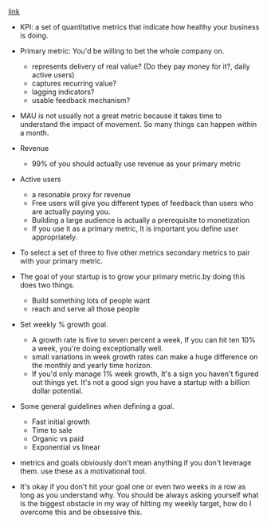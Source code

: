 [link](https://www.youtube.com/watch?v=lL6GdUHIBsM)


- KPI: a set of quantitative metrics that indicate how healthy your business is doing.

- Primary metric: You'd be willing to bet the whole company on.
  - represents delivery of real value? (Do they pay money for it?, daily active users)
  - captures recurring value?
  - lagging indicators?
  - usable feedback mechanism?
  
- MAU is not usually not a great metric because it takes time to understand the impact of movement. So many things can happen within a month.


- Revenue
  - 99% of you should actually use revenue as your primary metric
- Active users
  - a resonable proxy for revenue
  - Free users will give you different types of feedback than users who are actually paying you.
  - Building a large audience is actually a prerequisite to monetization
  - If you use it as a primary metric, It is important you define user appropriately. 
  
  
- To select a set of three to five other metrics secondary metrics to pair with your primary metric.

- The goal of your startup is to grow your primary metric.by doing this does two things.
   - Build something lots of people want 
   - reach and serve all those people

- Set weekly % growth goal.
  - A growth rate is five to seven percent a week, If you can hit ten 10% a week, you're doing exceptionally well.
  - small variations in week growth rates can make a huge difference on the monthly and yearly time horizon.
  - If you'd only manage 1% week growth, It's a sign you haven't figured out things yet. It's not a good sign you have a startup with a billion dollar potential.
  
  
- Some general guidelines when defining a goal.
  - Fast initial growth
  - Time to sale
  - Organic vs paid
  - Exponential vs linear
  
  
- metrics and goals obviously don't mean anything if you don't leverage them. use these as a motivational tool.
- It's okay if you don't hit your goal one or even two weeks in a row as long as you understand why. You should be always asking yourself what is the biggest obstacle in my way of hitting my weekly target, how do I overcome this and be obsessive this.
  